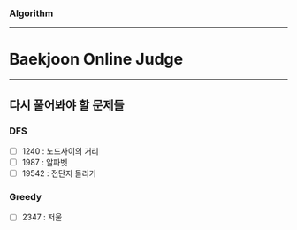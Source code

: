 ### Algorithm
<hr>

# Baekjoon Online Judge
<hr>

## 다시 풀어봐야 할 문제들

### DFS
- [ ] 1240 : 노드사이의 거리
- [ ] 1987 : 알파벳
- [ ] 19542 : 전단지 돌리기

### Greedy
- [ ] 2347 : 저울 
